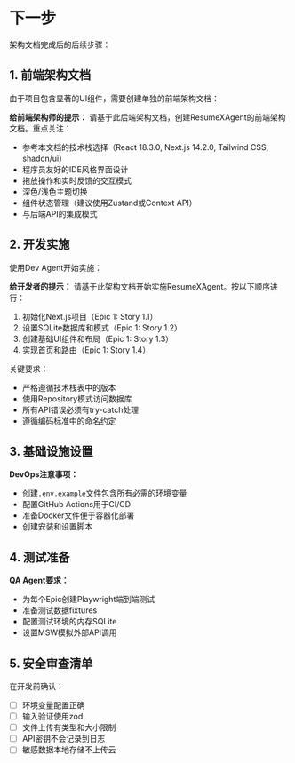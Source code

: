 # 下一步

架构文档完成后的后续步骤：

## 1. 前端架构文档

由于项目包含显著的UI组件，需要创建单独的前端架构文档：

**给前端架构师的提示：**
请基于此后端架构文档，创建ResumeXAgent的前端架构文档。重点关注：
- 参考本文档的技术栈选择（React 18.3.0, Next.js 14.2.0, Tailwind CSS, shadcn/ui）
- 程序员友好的IDE风格界面设计
- 拖放操作和实时反馈的交互模式
- 深色/浅色主题切换
- 组件状态管理（建议使用Zustand或Context API）
- 与后端API的集成模式

## 2. 开发实施

使用Dev Agent开始实施：

**给开发者的提示：**
请基于此架构文档开始实施ResumeXAgent。按以下顺序进行：
1. 初始化Next.js项目（Epic 1: Story 1.1）
2. 设置SQLite数据库和模式（Epic 1: Story 1.2）
3. 创建基础UI组件和布局（Epic 1: Story 1.3）
4. 实现首页和路由（Epic 1: Story 1.4）

关键要求：
- 严格遵循技术栈表中的版本
- 使用Repository模式访问数据库
- 所有API错误必须有try-catch处理
- 遵循编码标准中的命名约定

## 3. 基础设施设置

**DevOps注意事项：**
- 创建`.env.example`文件包含所有必需的环境变量
- 配置GitHub Actions用于CI/CD
- 准备Docker文件便于容器化部署
- 创建安装和设置脚本

## 4. 测试准备

**QA Agent要求：**
- 为每个Epic创建Playwright端到端测试
- 准备测试数据fixtures
- 配置测试环境的内存SQLite
- 设置MSW模拟外部API调用

## 5. 安全审查清单

在开发前确认：
- [ ] 环境变量配置正确
- [ ] 输入验证使用zod
- [ ] 文件上传有类型和大小限制
- [ ] API密钥不会记录到日志
- [ ] 敏感数据本地存储不上传云